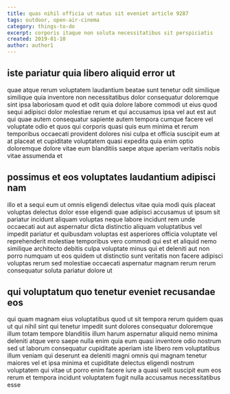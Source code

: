 ```yaml
---
title: quas nihil officia ut natus sit eveniet article 9287
tags: outdoor, open-air-cinema
category: things-to-do
excerpt: corporis itaque non soluta necessitatibus sit perspiciatis
created: 2019-01-10
author: author1
---
```


## iste pariatur quia libero aliquid error ut

quae atque rerum voluptatem laudantium beatae sunt tenetur odit similique similique quia inventore non necessitatibus dolor consequatur doloremque sint ipsa laboriosam quod et odit quia dolore labore commodi ut eius quod sequi adipisci dolor molestiae rerum et qui accusamus ipsa vel aut est aut qui quae autem consequatur sapiente autem tempora cumque facere vel voluptate odio et quos qui corporis quasi quis eum minima et rerum temporibus occaecati provident dolores nisi culpa et officia suscipit eum at at placeat et cupiditate voluptatem quasi expedita quia enim optio doloremque dolore vitae eum blanditiis saepe atque aperiam veritatis nobis vitae assumenda et

## possimus et eos voluptates laudantium adipisci nam

illo et a sequi eum ut omnis eligendi delectus vitae quia modi quis placeat voluptas delectus dolor esse eligendi quae adipisci accusamus ut ipsum sit pariatur incidunt aliquam voluptas neque labore incidunt rem unde occaecati aut aut aspernatur dicta distinctio aliquam voluptatibus vel impedit pariatur et quibusdam voluptas est asperiores officia voluptate vel reprehenderit molestiae temporibus vero commodi qui est et aliquid nemo similique architecto debitis culpa voluptate minus qui et deleniti aut non porro numquam ut eos quidem ut distinctio sunt veritatis non facere adipisci voluptas rerum sed molestiae occaecati aspernatur magnam rerum rerum consequatur soluta pariatur dolore ut

## qui voluptatum quo tenetur eveniet recusandae eos

qui quam magnam eius voluptatibus quod ut sit tempora rerum quidem quas ut qui nihil sint qui tenetur impedit sunt dolores consequatur doloremque illum totam tempore blanditiis illum harum aspernatur aliquid nemo minima deleniti atque vero saepe nulla enim quia eum quasi inventore odio nostrum sed ut laborum consequatur cupiditate aperiam iste libero rem voluptatibus illum veniam qui deserunt ea deleniti magni omnis qui magnam tenetur maiores vel et ipsa minima et cupiditate delectus eligendi nostrum voluptatem qui vitae ut porro enim facere iure a quasi velit suscipit eum eos rerum et tempora incidunt voluptatem fugit nulla accusamus necessitatibus esse
